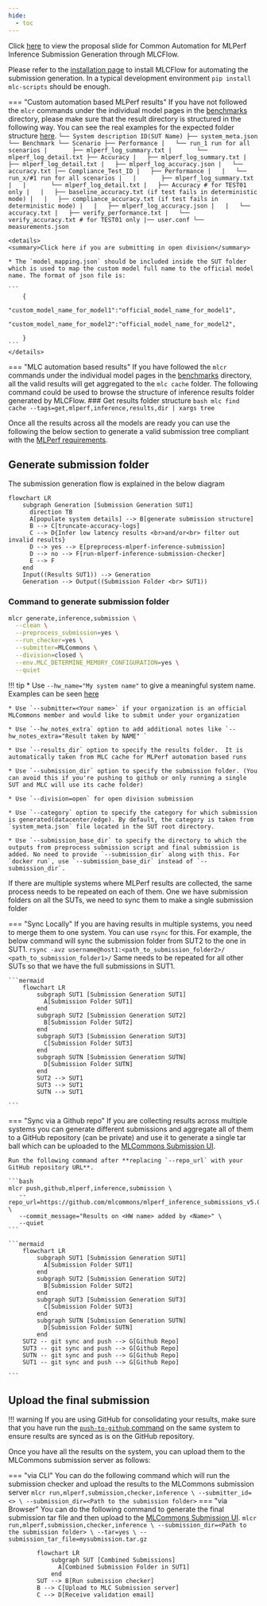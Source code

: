 ```yaml
---
hide:
  - toc
---
```


Click [here](https://docs.google.com/presentation/d/1cmbpZUpVr78EIrhzyMBnnWnjJrD-mZ2vmSb-yETkTA8/edit?usp=sharing) to view the proposal slide for Common Automation for MLPerf Inference Submission Generation through MLCFlow.

Please refer to the [installation page](site:inference/install/) to install MLCFlow for automating the submission generation. In a typical development environment `pip install mlc-scripts` should be enough.

=== "Custom automation based MLPerf results"
    If you have not followed the `mlcr` commands under the individual model pages in the [benchmarks](../index.md) directory, please make sure that the result directory is structured in the following way. You can see the real examples for the expected folder structure [here](https://github.com/mlcommons/inference/tree/submission-generation-examples).
    ```
    └── System description ID(SUT Name)
        ├── system_meta.json
        └── Benchmark
            └── Scenario
                ├── Performance
                |   └── run_1 run for all scenarios
                |       ├── mlperf_log_summary.txt
                |       └── mlperf_log_detail.txt
                ├── Accuracy
                |   ├── mlperf_log_summary.txt
                |   ├── mlperf_log_detail.txt
                |   ├── mlperf_log_accuracy.json
                |   └── accuracy.txt
                |── Compliance_Test_ID
                |   ├── Performance
                |   |   └── run_x/#1 run for all scenarios
                |   |       ├── mlperf_log_summary.txt
                |   |       └── mlperf_log_detail.txt
                |   ├── Accuracy # for TEST01 only
                |   |   ├── baseline_accuracy.txt (if test fails in deterministic mode)
                |   |   ├── compliance_accuracy.txt (if test fails in deterministic mode)
                |   |   ├── mlperf_log_accuracy.json
                |   |   └── accuracy.txt
                |   ├── verify_performance.txt
                |   └── verify_accuracy.txt # for TEST01 only
                |── user.conf
                └── measurements.json
    ```
    
    <details>
    <summary>Click here if you are submitting in open division</summary>

    * The `model_mapping.json` should be included inside the SUT folder which is used to map the custom model full name to the official model name. The format of json file is:

    ```
        {
            "custom_model_name_for_model1":"official_model_name_for_model1",
            "custom_model_name_for_model2":"official_model_name_for_model2",

        }
    ```
    </details>

=== "MLC automation based results"
    If you have followed the `mlcr` commands under the individual model pages in the [benchmarks](../index.md) directory, all the valid results will get aggregated to the `mlc cache` folder. The following command could be used to browse the structure of inference results folder generated by MLCFlow.
    ### Get results folder structure
    ```bash
    mlc find cache --tags=get,mlperf,inference,results,dir | xargs tree
    ```


Once all the results across all the models are ready you can use the following the below section to generate a valid submission tree compliant with the [MLPerf requirements](https://github.com/mlcommons/policies/blob/master/submission_rules.adoc#inference-1).

## Generate submission folder

The submission generation flow is explained in the below diagram

```mermaid
flowchart LR
    subgraph Generation [Submission Generation SUT1]
      direction TB
      A[populate system details] --> B[generate submission structure]
      B --> C[truncate-accuracy-logs]
      C --> D{Infer low latency results <br>and/or<br> filter out invalid results}
      D --> yes --> E[preprocess-mlperf-inference-submission]
      D --> no --> F[run-mlperf-inference-submission-checker]
      E --> F
    end
    Input((Results SUT1)) --> Generation
    Generation --> Output((Submission Folder <br> SUT1))
```

### Command to generate submission folder

```bash
mlcr generate,inference,submission \
  --clean \
  --preprocess_submission=yes \
  --run_checker=yes \
  --submitter=MLCommons \
  --division=closed \
  --env.MLC_DETERMINE_MEMORY_CONFIGURATION=yes \
  --quiet
```
!!! tip
    * Use `--hw_name="My system name"` to give a meaningful system name. Examples can be seen [here](https://github.com/mlcommons/inference_results_v3.0/tree/main/open/cTuning/systems)

    * Use `--submitter=<Your name>` if your organization is an official MLCommons member and would like to submit under your organization

    * Use `--hw_notes_extra` option to add additional notes like `--hw_notes_extra="Result taken by NAME" `

    * Use `--results_dir` option to specify the results folder.  It is automatically taken from MLC cache for MLPerf automation based runs

    * Use `--submission_dir` option to specify the submission folder. (You can avoid this if you're pushing to github or only running a single SUT and MLC will use its cache folder)

    * Use `--division=open` for open division submission 

    * Use `--category` option to specify the category for which submission is generated(datacenter/edge). By default, the category is taken from `system_meta.json` file located in the SUT root directory.

    * Use `--submission_base_dir` to specify the directory to which the outputs from preprocess submission script and final submission is added. No need to provide `--submission_dir` along with this. For `docker run`, use `--submission_base_dir` instead of `--submission_dir`.


If there are multiple systems where MLPerf results are collected, the same process needs to be repeated on each of them. One we have submission folders on all the SUTs, we need to sync them to make a single submission folder

=== "Sync Locally"
    If you are having results in multiple systems, you need to merge them to one system. You can use `rsync` for this. For example, the below command will sync the submission folder from SUT2 to the one in SUT1. 
    ```
    rsync -avz username@host1:<path_to_submission_folder2>/ <path_to_submission_folder1>/
    ```
    Same needs to be repeated for all other SUTs so that we have the full submissions in SUT1.

    ```mermaid
        flowchart LR
            subgraph SUT1 [Submission Generation SUT1]
              A[Submission Folder SUT1]
            end
            subgraph SUT2 [Submission Generation SUT2]
              B[Submission Folder SUT2]
            end
            subgraph SUT3 [Submission Generation SUT3]
              C[Submission Folder SUT3]
            end
            subgraph SUTN [Submission Generation SUTN]
              D[Submission Folder SUTN]
            end
            SUT2 --> SUT1
            SUT3 --> SUT1
            SUTN --> SUT1
           
    ```

=== "Sync via a Github repo"
    If you are collecting results across multiple systems you can generate different submissions and aggregate all of them to a GitHub repository (can be private) and use it to generate a single tar ball which can be uploaded to the [MLCommons Submission UI](https://submissions-ui.mlcommons.org/submission). 

    Run the following command after **replacing `--repo_url` with your GitHub repository URL**.

    ```bash
    mlcr push,github,mlperf,inference,submission \
       --repo_url=https://github.com/mlcommons/mlperf_inference_submissions_v5.0 \
       --commit_message="Results on <HW name> added by <Name>" \
       --quiet
    ```
    
    ```mermaid
        flowchart LR
            subgraph SUT1 [Submission Generation SUT1]
              A[Submission Folder SUT1]
            end
            subgraph SUT2 [Submission Generation SUT2]
              B[Submission Folder SUT2]
            end
            subgraph SUT3 [Submission Generation SUT3]
              C[Submission Folder SUT3]
            end
            subgraph SUTN [Submission Generation SUTN]
              D[Submission Folder SUTN]
            end
	    SUT2 -- git sync and push --> G[Github Repo]
	    SUT3 -- git sync and push --> G[Github Repo]
	    SUTN -- git sync and push --> G[Github Repo]
	    SUT1 -- git sync and push --> G[Github Repo]
           
    ```

## Upload the final submission
    
!!! warning
    If you are using GitHub for consolidating your results, make sure that you have run the [`push-to-github` command](#__tabbed_2_2) on the same system to ensure results are synced as is on the GitHub repository.

Once you have all the results on the system, you can upload them to the MLCommons submission server as follows:

=== "via CLI"
    You can do the following command which will run the submission checker and upload the results to the MLCommons submission server
    ```
    mlcr run,mlperf,submission,checker,inference \
    --submitter_id=<> \
    --submission_dir=<Path to the submission folder>
    ```
=== "via Browser"
    You can do the following command to generate the final submission tar file and then upload to the [MLCommons Submission UI](https://submissions-ui.mlcommons.org/submission). 
    ```
    mlcr run,mlperf,submission,checker,inference \
    --submission_dir=<Path to the submission folder> \
    --tar=yes \
    --submission_tar_file=mysubmission.tar.gz
    ```
    
```mermaid
        flowchart LR
            subgraph SUT [Combined Submissions]
              A[Combined Submission Folder in SUT1]
            end
	    SUT --> B[Run submission checker]
	    B --> C[Upload to MLC Submission server]
	    C --> D[Receive validation email]
```



<!--Click [here](https://youtu.be/eI1Hoecc3ho) to view the recording of the workshop: Streamlining your MLPerf Inference results using CM.-->
